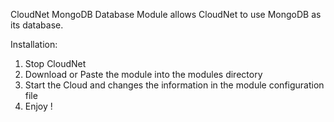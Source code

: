 CloudNet MongoDB Database Module allows CloudNet to use MongoDB as its database.


Installation:
1) Stop CloudNet
2) Download or Paste the module into the modules directory
3) Start the Cloud and changes the information in the module configuration file
4) Enjoy !

